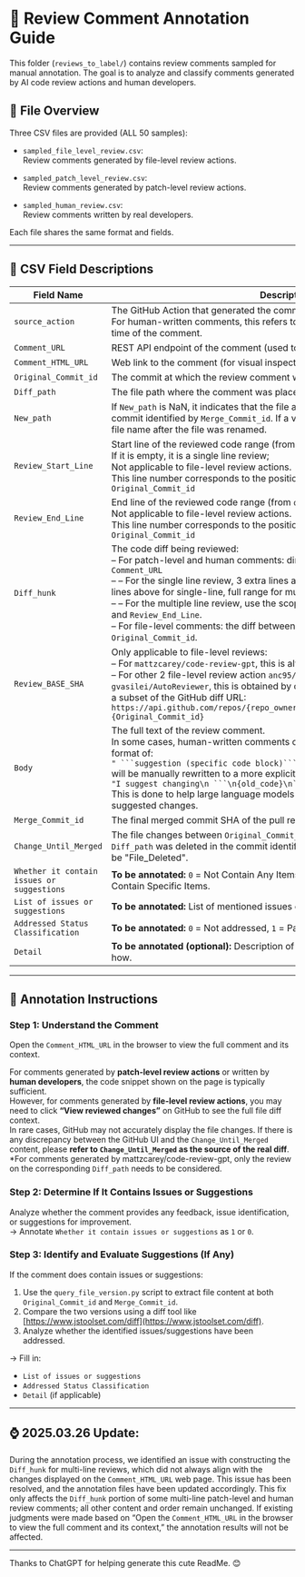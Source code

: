 # 📝 Review Comment Annotation Guide

This folder (`reviews_to_label/`) contains review comments sampled for manual annotation. The goal is to analyze and classify comments generated by AI code review actions and human developers.

## 📁 File Overview

Three CSV files are provided (ALL 50 samples):

- `sampled_file_level_review.csv`:  
  Review comments generated by file-level review actions.

- `sampled_patch_level_review.csv`:  
  Review comments generated by patch-level review actions.

- `sampled_human_review.csv`:  
  Review comments written by real developers.

Each file shares the same format and fields.

---

## 📄 CSV Field Descriptions

| Field Name | Description |
|------------|-------------|
| `source_action` | The GitHub Action that generated the comment. <br/>For human-written comments, this refers to the action active in the project at the time of the comment. |
| `Comment_URL` | REST API endpoint of the comment (used to fetch metadata). |
| `Comment_HTML_URL` | Web link to the comment (for visual inspection). |
| `Original_Commit_id` | The commit at which the review comment was made. |
| `Diff_path` | The file path where the comment was placed. |
| `New_path` | If `New_path` is NaN, it indicates that the file at `Diff_path` was not renamed in the commit identified by `Merge_Commit_id`. If a value is present, it represents the new file name after the file was renamed.
| `Review_Start_Line` | Start line of the reviewed code range (from `original_start_line` in API). <br/>If it is empty, it is a single line review;<br/>Not applicable to file-level review actions.<br/>This line number corresponds to the position of the modified line in the `Original_Commit_id` |
| `Review_End_Line` | End line of the reviewed code range (from `original_line` in API). <br/>Not applicable to file-level review actions.<br/>This line number corresponds to the position of the modified line in the `Original_Commit_id` |
| `Diff_hunk` | The code diff being reviewed: <br>– For patch-level and human comments: directly from the   `diff_hunk` in `Comment_URL`<br/>– – For the single line review,  3 extra lines above the reviewed line as context (3 lines above for single-line, full range for multi-line. <br>– – For the multiple line review,  use the scope determined by `Review_Start_Line` and `Review_End_Line`. <br/>– For file-level comments: the diff between `Review_BASE_SHA` and `Original_Commit_id`. |
| `Review_BASE_SHA` | Only applicable to file-level reviews:  <br>– For `mattzcarey/code-review-gpt`, this is always the PR's `BASE_SHA`.<br>– For other 2 file-level review action `anc95/ChatGPT-CodeReview` and `gvasilei/AutoReviewer`, this is obtained by checking if the original diff `diff_hunk`is a subset of the GitHub diff URL: <br>`https://api.github.com/repos/{repo_owner}/{repo_name}/compare/{base_sha}...{Original_Commit_id}` |
| `Body` | The full text of the review comment.<br/>In some cases, human-written comments containing code suggestions in the format of:<br/>`" ```suggestion (specific code block)``` "`<br/>will be manually rewritten to a more explicit form:<br/>`"I suggest changing\n ```\n{old_code}\n```\n to\n```\n{new_code}\n```"`<br/>This is done to help large language models (LLMs) better understand the suggested changes. |
| `Merge_Commit_id` | The final merged commit SHA of the pull request. |
| `Change_Until_Merged` | The file changes between `Original_Commit_id` and `Merge_Commit_id`. If the file at `Diff_path` was deleted in the commit identified by `Merge_Commit_id`, the value will be "File_Deleted".|
| `Whether it contain issues or suggestions` | **To be annotated:** `0` = Not Contain Any Items, `1` = Only Contain General Items, `2` = Contain Specific Items. |
| `List of issues or suggestions` | **To be annotated:** List of mentioned issues or suggestions (if any). |
| `Addressed Status Classification` | **To be annotated:** `0` = Not addressed, `1` = Partly addressed, `2` = Fully addressed. |
| `Detail` | **To be annotated (optional):** Description of which issues were addressed and how. |

---

## 🧭 Annotation Instructions

### Step 1: Understand the Comment  
Open the `Comment_HTML_URL` in the browser to view the full comment and its context.

For comments generated by **patch-level review actions** or written by **human developers**, the code snippet shown on the page is typically sufficient.  
However, for comments generated by **file-level review actions**, you may need to click **“View reviewed changes”** on GitHub to see the full file diff context.  
In rare cases, GitHub may not accurately display the file changes. If there is any discrepancy between the GitHub UI and the `Change_Until_Merged` content, please **refer to `Change_Until_Merged` as the source of the real diff**.
*For comments generated by mattzcarey/code-review-gpt, only the review on the corresponding `Diff_path` needs to be considered.

### Step 2: Determine If It Contains Issues or Suggestions  
Analyze whether the comment provides any feedback, issue identification, or suggestions for improvement.  
→ Annotate `Whether it contain issues or suggestions` as `1` or `0`.

### Step 3: Identify and Evaluate Suggestions (If Any)  
If the comment does contain issues or suggestions:

1. Use the `query_file_version.py` script to extract file content at both `Original_Commit_id` and `Merge_Commit_id`.
2. Compare the two versions using a diff tool like [https://www.jstoolset.com/diff](https://www.jstoolset.com/diff).
3. Analyze whether the identified issues/suggestions have been addressed.

→ Fill in:
- `List of issues or suggestions`
- `Addressed Status Classification`
- `Detail` (if applicable)

---
## ⌚️ 2025.03.26 Update:

During the annotation process, we identified an issue with constructing the `Diff_hunk` for multi-line reviews, which did not always align with the changes displayed on the `Comment_HTML_URL` web page.
This issue has been resolved, and the annotation files have been updated accordingly.
This fix only affects the `Diff_hunk` portion of some multi-line patch-level and human review comments; all other content and order remain unchanged.
If existing judgments were made based on “Open the `Comment_HTML_URL` in the browser to view the full comment and its context,” the annotation results will not be affected.

---

Thanks to ChatGPT for helping generate this cute ReadMe. 😊

